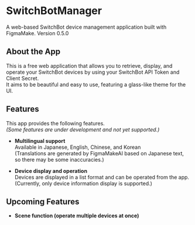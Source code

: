 # SwitchBotManager
A web-based SwitchBot device management application built with FigmaMake.
Version 0.5.0

## About the App
This is a free web application that allows you to retrieve, display, and operate your SwitchBot devices by using your SwitchBot API Token and Client Secret.  
It aims to be beautiful and easy to use, featuring a glass-like theme for the UI.

## Features
This app provides the following features.  
*(Some features are under development and not yet supported.)*

- **Multilingual support**  
  Available in Japanese, English, Chinese, and Korean  
  (Translations are generated by FigmaMakeAI based on Japanese text, so there may be some inaccuracies.)

- **Device display and operation**  
  Devices are displayed in a list format and can be operated from the app.  
  (Currently, only device information display is supported.)

## Upcoming Features

- **Scene function (operate multiple devices at once)**
